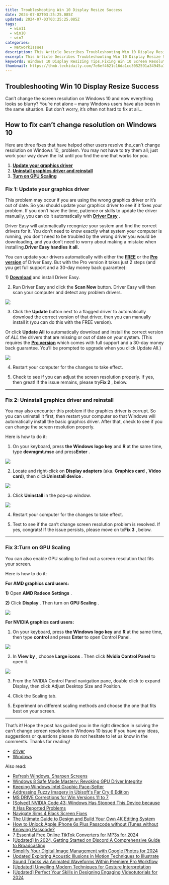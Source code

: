 ```yaml
---
title: Troubleshooting Win 10 Display Resize Success
date: 2024-07-02T03:25:25.085Z
updated: 2024-07-03T03:25:25.085Z
tags:
  - win11
  - win10
  - win7
categories:
  - NetworkIssues
description: This Article Describes Troubleshooting Win 10 Display Resize Success
excerpt: This Article Describes Troubleshooting Win 10 Display Resize Success
keywords: Windows 10 Display Resizing Tips,Fixing Win 10 Screen Resolution Issues,Troubleshoot Win 10 Monitor Size Change,How to Adjust Windows 10 Display Settings,Resolving Display Problems in Windows 10,Tips for Successful Display Resize on Windows 10,Optimizing Win 10 Screen Resolution and Size
thumbnail: https://thmb.techidaily.com/7e6ef4621c16da1cc3052591a34945a12afa2e9a08849b7c43976fa93370f632.jpg
---
```


## Troubleshooting Win 10 Display Resize Success

 Can’t change the screen resolution on Windows 10 and now everything looks so blurry? You’re not alone – many Windows users have also been in the same situation. But don’t worry, it’s often not hard to fix at all…

## How to fix can’t change resolution on Windows 10

 Here are three fixes that have helped other users resolve the_can’t change resolution on Windows 10_ problem. You may not have to try them all; just work your way down the list until you find the one that works for you.

1. **[Update your graphics driver](#F1)**
2. **[Uninstall graphics driver and reinstall](#F2)**
3. **[Turn on GPU Scaling](#F3)**

### Fix 1: Update your graphics driver

 This problem may occur if you are using the wrong graphics driver or it’s out of date. So you should update your graphics driver to see if it fixes your problem. If you don’t have the time, patience or skills to update the driver manually, you can do it automatically with [](https://tools.techidaily.com/drivereasy/download/) **[Driver Easy](https://tools.techidaily.com/drivereasy/download/)**  .

 Driver Easy will automatically recognize your system and find the correct drivers for it. You don’t need to know exactly what system your computer is running, you don’t need to be troubled by the wrong driver you would be downloading, and you don’t need to worry about making a mistake when installing.**Driver Easy handles it all.**

 You can update your drivers automatically with either the [**FREE**](https://tools.techidaily.com/drivereasy/download/) or the [**Pro version**](https://tools.techidaily.com/drivereasy/download/) of Driver Easy. But with the Pro version it takes just 2 steps (and you get full support and a 30-day money back guarantee):

 1)[](https://tools.techidaily.com/drivereasy/download/) **[Download](https://tools.techidaily.com/drivereasy/download/)** [](https://tools.techidaily.com/drivereasy/download/) and install Driver Easy.

 2) Run Driver Easy and click the **Scan Now** button. Driver Easy will then scan your computer and detect any problem drivers.

![](https://images.drivereasy.com/wp-content/uploads/2019/06/image-439.png)

 3) Click the **Update**  button next to a flagged driver to automatically download the correct version of that driver, then you can manually install it (you can do this with the FREE version).

 Or click **Update All** to automatically download and install the correct version of _ALL_ the drivers that are missing or out of date on your system. (This requires the **[Pro version](https://tools.techidaily.com/drivereasy/download/)**  which comes with full support and a 30-day money back guarantee. You’ll be prompted to upgrade when you click Update All.)

![](https://images.drivereasy.com/wp-content/uploads/2019/08/image-283.png)

4) Restart your computer for the changes to take effect.

5) Check to see if you can adjust the screen resolution properly. If yes, then great! If the issue remains, please try**Fix 2** , below.

---

### Fix 2: Uninstall graphics driver and reinstall

 You may also encounter this problem if the graphics driver is corrupt. So you can uninstall it first, then restart your computer so that Windows will automatically install the basic graphics driver. After that, check to see if you can change the screen resolution properly.

Here is how to do it:

 1) On your keyboard, press **the Windows logo key** and **R**  at the same time, type **devmgmt.msc** and press**Enter** .

![](https://images.drivereasy.com/wp-content/uploads/2019/10/image-311.png)

 2) Locate and right-click on **Display adapters** (aka. **Graphics card** , **Video card**), then click**Uninstall device** .

![](https://images.drivereasy.com/wp-content/uploads/2019/10/image-312.png)

 3) Click **Uninstall** in the pop-up window.

![](https://images.drivereasy.com/wp-content/uploads/2018/09/img_5b91f147059a0.png)

4) Restart your computer for the changes to take effect.

5) Test to see if the can’t change screen resolution problem is resolved. If yes, congrats! If the issue persists, please move on to**Fix 3** , below.

---

### Fix 3:**Turn on GPU Scaling**

 You can also enable GPU scaling to find out a screen resolution that fits your screen.

Here is how to do it:

**For AMD graphics card users:**

**1)** Open **AMD Radeon Settings** .

**2)** Click **Display** . Then turn on **GPU Scaling** .

![](https://images.drivereasy.com/wp-content/uploads/2018/02/img_5a81660bb9d4e.png)

**For NVIDIA graphics card users:**

 1) On your keyboard, press **the Windows logo key** and **R** at the same time, then type **control**  and press **Enter**  to open Control Panel.

![](https://images.drivereasy.com/wp-content/uploads/2019/07/image-542.png)

 2) In **View by** , choose **Large icons** . Then click **Nvidia Control Panel** to open it.

![](https://images.drivereasy.com/wp-content/uploads/2019/08/image-224-1024x607.png)

 3) From the NVIDIA Control Panel navigation pane, double click to expand Display, then click Adjust Desktop Size and Position.

 4) Click the Scaling tab.

 5) Experiment on different scaling methods and choose the one that fits best on your screen.

---

 That’s it! Hope the post has guided you in the right direction in solving the can’t change screen resolution in Windows 10 issue If you have any ideas, suggestions or questions please do not hesitate to let us know in the comments. Thanks for reading!

* [driver](https://tools.techidaily.com/drivereasy/download/)
* [Windows](https://tools.techidaily.com/drivereasy/download/)

<ins class="adsbygoogle"
     style="display:block"
     data-ad-format="autorelaxed"
     data-ad-client="ca-pub-7571918770474297"
     data-ad-slot="1223367746"></ins>



<ins class="adsbygoogle"
     style="display:block"
     data-ad-client="ca-pub-7571918770474297"
     data-ad-slot="8358498916"
     data-ad-format="auto"
     data-full-width-responsive="true"></ins>

<span class="atpl-alsoreadstyle">Also read:</span>
<div><ul>
<li><a href="https://network-issues.techidaily.com/refresh-windows-sharpen-screens/"><u>Refresh Windows, Sharpen Screens</u></a></li>
<li><a href="https://network-issues.techidaily.com/windows-8-safe-mode-mastery-revoking-gpu-driver-integrity/"><u>Windows 8 Safe Mode Mastery: Revoking GPU Driver Integrity</u></a></li>
<li><a href="https://network-issues.techidaily.com/keeping-windows-intel-graphic-pace-setter/"><u>Keeping Windows Intel Graphic Pace-Setter</u></a></li>
<li><a href="https://network-issues.techidaily.com/addressing-fuzzy-imagery-in-ubisofts-far-cry-6-edition/"><u>Addressing Fuzzy Imagery in Ubisoft's Far Cry 6 Edition</u></a></li>
<li><a href="https://network-issues.techidaily.com/ms-drive-corrections-for-win-versions-11-to-7/"><u>MS DRIVE Corrections for Win Versions 11 to 7</u></a></li>
<li><a href="https://network-issues.techidaily.com/solved-nvidia-code-43-windows-has-stopped-this-device-because-it-has-reported-problems/"><u>[Solved] NVIDIA Code 43: Windows Has Stopped This Device because It Has Reported Problems</u></a></li>
<li><a href="https://network-issues.techidaily.com/navigate-sims-4-black-screen-fixes/"><u>Navigate Sims 4 Black Screen Fixes</u></a></li>
<li><a href="https://extra-resources.techidaily.com/the-ultimate-guide-to-design-and-build-your-own-4k-editing-system/"><u>The Ultimate Guide to Design and Build Your Own 4K Editing System</u></a></li>
<li><a href="https://ios-unlock.techidaily.com/how-to-unlock-apple-iphone-6s-plus-passcode-without-itunes-without-knowing-passcode-by-drfone-ios/"><u>How to Unlock Apple iPhone 6s Plus Passcode without iTunes without Knowing Passcode?</u></a></li>
<li><a href="https://tiktok-videos.techidaily.com/7-essential-free-online-tiktok-converters-for-mp3s-for-2024/"><u>7 Essential Free Online TikTok Converters for MP3s for 2024</u></a></li>
<li><a href="https://discord-videos.techidaily.com/updated-in-2024-getting-started-on-discord-a-comprehensive-guide-to-broadcasting/"><u>[Updated] In 2024, Getting Started on Discord  A Comprehensive Guide to Broadcasting</u></a></li>
<li><a href="https://extra-support.techidaily.com/simplify-your-digital-image-management-with-google-photos-for-2024/"><u>Simplify Your Digital Image Management with Google Photos for 2024</u></a></li>
<li><a href="https://sound-tweaking.techidaily.com/updated-exploring-acoustic-illusions-in-motion-techniques-to-illustrate-sound-tracks-via-animated-waveforms-within-premiere-pro-workflow/"><u>Updated Exploring Acoustic Illusions in Motion Techniques to Illustrate Sound Tracks via Animated Waveforms Within Premiere Pro Workflow</u></a></li>
<li><a href="https://some-guidance.techidaily.com/updated-unveiling-modern-techniques-for-gesture-interpretation/"><u>[Updated] Unveiling Modern Techniques for Gesture Interpretation</u></a></li>
<li><a href="https://on-screen-recording.techidaily.com/updated-perfect-your-skills-in-designing-engaging-videotutorials-for-2024/"><u>[Updated] Perfect Your Skills in Designing Engaging Videotutorials for 2024</u></a></li>
</ul></div>
